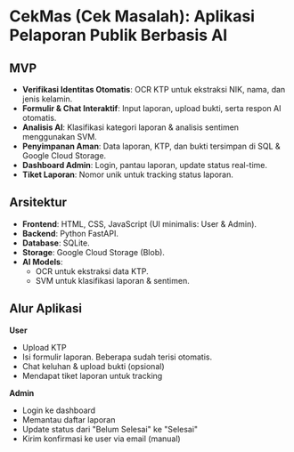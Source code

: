 # CekMas (Cek Masalah): Aplikasi Pelaporan Publik Berbasis AI

## MVP
- **Verifikasi Identitas Otomatis**: OCR KTP untuk ekstraksi NIK, nama, dan jenis kelamin.  
- **Formulir & Chat Interaktif**: Input laporan, upload bukti, serta respon AI otomatis.  
- **Analisis AI**: Klasifikasi kategori laporan & analisis sentimen menggunakan SVM.  
- **Penyimpanan Aman**: Data laporan, KTP, dan bukti tersimpan di SQL & Google Cloud Storage.  
- **Dashboard Admin**: Login, pantau laporan, update status real-time.  
- **Tiket Laporan**: Nomor unik untuk tracking status laporan.  

## Arsitektur
- **Frontend**: HTML, CSS, JavaScript (UI minimalis: User & Admin).  
- **Backend**: Python FastAPI.  
- **Database**: SQLite.  
- **Storage**: Google Cloud Storage (Blob).  
- **AI Models**:  
  - OCR untuk ekstraksi data KTP.  
  - SVM untuk klasifikasi laporan & sentimen.  

## Alur Aplikasi
**User**  
- Upload KTP  
- Isi formulir laporan. Beberapa sudah terisi otomatis.  
- Chat keluhan & upload bukti (opsional)  
- Mendapat tiket laporan untuk tracking  

**Admin**  
- Login ke dashboard  
- Memantau daftar laporan  
- Update status dari "Belum Selesai" ke "Selesai"  
- Kirim konfirmasi ke user via email (manual)  